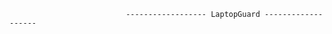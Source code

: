                               ------------------ LaptopGuard -------------------                          
